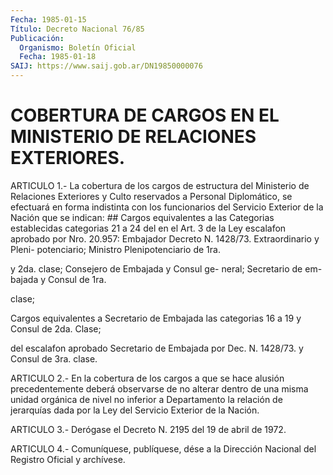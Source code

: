 ```yaml
---
Fecha: 1985-01-15
Título: Decreto Nacional 76/85
Publicación:
  Organismo: Boletín Oficial
  Fecha: 1985-01-18
SAIJ: https://www.saij.gob.ar/DN19850000076
---
```

# COBERTURA DE CARGOS EN EL MINISTERIO DE RELACIONES EXTERIORES.

<a id="1"></a>
ARTICULO   1.-  La  cobertura  de  los  cargos  de  estructura  del Ministerio  de Relaciones Exteriores y Culto reservados a Personal Diplomático, se efectuará en forma indistinta con los funcionarios del Servicio Exterior de la Nación que se indican: ## Cargos equivalentes a las        Categorias establecidas categorias 21 a 24 del           en el Art. 3 de la Ley escalafon aprobado por           Nro. 20.957: Embajador Decreto N. 1428/73.              Extraordinario y Pleni-                                  potenciario; Ministro                                  Plenipotenciario de 1ra.

y 2da. clase; Consejero                                  de Embajada y Consul ge-                                  neral; Secretario de em-                                  bajada y Consul de 1ra.

clase;

Cargos equivalentes a            Secretario de Embajada las categorias 16 a 19           y Consul de 2da. Clase;

del escalafon aprobado           Secretario de Embajada por Dec. N.  1428/73.              y Consul de 3ra. clase.

<a id="2"></a>
ARTICULO  2.-  En  la cobertura de los cargos a que se hace alusión precedentemente deberá  observarse  de  no  alterar  dentro  de una misma  unidad  orgánica  de  nivel  no  inferior  a Departamento la relación de jerarquías dada por la Ley del Servicio  Exterior de la Nación.

<a id="3"></a>
ARTICULO  3.-  Derógase el Decreto N. 2195 del 19 de abril de 1972.

<a id="4"></a>
ARTICULO    4.-  Comuníquese,  publíquese,  dése  a  la  Dirección Nacional del Registro Oficial y archívese.